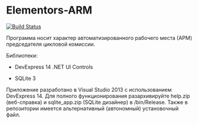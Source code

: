 # Elementors-ARM

[![Build Status](https://travis-ci.org/Exoticness/Elementors-arm.svg?branch=master)](https://travis-ci.org/Exoticness/Elementors-arm)

Программа носит характер автоматизированного рабочего места (АРМ) председателя цикловой комиссии.

Библиотеки:

- DevExpress 14 .NET UI Controls

- SQLite 3

Приложение разработано в Visual Studio 2013 с использованием DevExpress 14. Для полного функционирования разархивируйте help.zip (веб-справка) и sqlite_app.zip (SQLite дизайнер) в /bin/Release. Также в репозитории имеется альтернативный (автономный) установочный файл.
